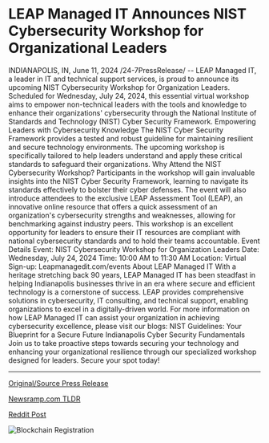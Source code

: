 # LEAP Managed IT Announces NIST Cybersecurity Workshop for Organizational Leaders

INDIANAPOLIS, IN, June 11, 2024 /24-7PressRelease/ -- LEAP Managed IT, a leader in IT and technical support services, is proud to announce its upcoming NIST Cybersecurity Workshop for Organization Leaders. Scheduled for Wednesday, July 24, 2024, this essential virtual workshop aims to empower non-technical leaders with the tools and knowledge to enhance their organizations' cybersecurity through the National Institute of Standards and Technology (NIST) Cyber Security Framework.  Empowering Leaders with Cybersecurity Knowledge  The NIST Cyber Security Framework provides a tested and robust guideline for maintaining resilient and secure technology environments. The upcoming workshop is specifically tailored to help leaders understand and apply these critical standards to safeguard their organizations.  Why Attend the NIST Cybersecurity Workshop?  Participants in the workshop will gain invaluable insights into the NIST Cyber Security Framework, learning to navigate its standards effectively to bolster their cyber defenses. The event will also introduce attendees to the exclusive LEAP Assessment Tool (LEAP), an innovative online resource that offers a quick assessment of an organization's cybersecurity strengths and weaknesses, allowing for benchmarking against industry peers.  This workshop is an excellent opportunity for leaders to ensure their IT resources are compliant with national cybersecurity standards and to hold their teams accountable.  Event Details Event: NIST Cybersecurity Workshop for Organization Leaders Date: Wednesday, July 24, 2024 Time: 10:00 AM to 11:30 AM Location: Virtual Sign-up: Leapmanagedit.com/events  About LEAP Managed IT  With a heritage stretching back 90 years, LEAP Managed IT has been steadfast in helping Indianapolis businesses thrive in an era where secure and efficient technology is a cornerstone of success. LEAP provides comprehensive solutions in cybersecurity, IT consulting, and technical support, enabling organizations to excel in a digitally-driven world.  For more information on how LEAP Managed IT can assist your organization in achieving cybersecurity excellence, please visit our blogs:  NIST Guidelines: Your Blueprint for a Secure Future Indianapolis Cyber Security Fundamentals  Join us to take proactive steps towards securing your technology and enhancing your organizational resilience through our specialized workshop designed for leaders. Secure your spot today! 

---

[Original/Source Press Release](https://www.24-7pressrelease.com/press-release/511586/leap-managed-it-announces-nist-cybersecurity-workshop-for-organizational-leaders)
                    

[Newsramp.com TLDR](None) 



[Reddit Post](https://www.reddit.com/r/Business_NewsRamp/comments/1dd87pw/empower_your_organizations_cybersecurity_with/) 



![Blockchain Registration](https://cdn.newsramp.app/24-7PressRelease/qrcode/246/11/wait_9tE.webp)